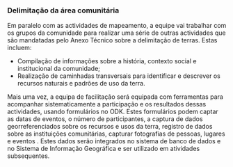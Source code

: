 ### Delimitação da área comunitária

Em paralelo com as actividades de mapeamento, a equipe vai trabalhar com os grupos da comunidade para realizar uma série de outras actividades que são mandatadas pelo Anexo Técnico sobre a delimitação de terras. Estas incluem:

* Compilação de informações sobre a história, contexto social e institucional da comunidade;
* Realização de caminhadas transversais para identificar e descrever os recursos naturais e padrões de uso da terra.

Mais uma vez, a equipa de facilitação será equipada com ferramentas para acompanhar sistematicamente a participação e os resultados dessas actividades, usando formulários no ODK. Estes formulários podem captar as datas de eventos, o número de participantes, a captura de dados georreferenciados sobre os recursos e usos da terra, registro de dados sobre as instituições comunitárias, capturar fotografias de pessoas, lugares e eventos . Estes dados serão integrados no sistema de banco de dados e no Sistema de Informação Geográfica e ser utilizado em atividades subsequentes.


